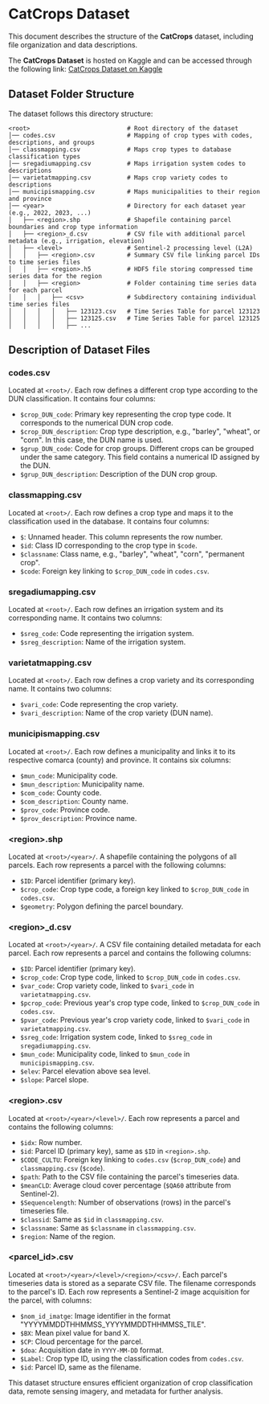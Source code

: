 # CatCrops Dataset
This document describes the structure of the **CatCrops** dataset, including file organization and data descriptions.

The **CatCrops Dataset** is hosted on Kaggle and can be accessed through the following link: [CatCrops Dataset on Kaggle](https://www.kaggle.com/datasets/irtaremotesensing/catcrops-dataset)

## Dataset Folder Structure

The dataset follows this directory structure:

```tree
<root>                           # Root directory of the dataset
│── codes.csv                    # Mapping of crop types with codes, descriptions, and groups
│── classmapping.csv             # Maps crop types to database classification types
│── sregadiumapping.csv          # Maps irrigation system codes to descriptions
│── varietatmapping.csv          # Maps crop variety codes to descriptions
│── municipismapping.csv         # Maps municipalities to their region and province
│── <year>                       # Directory for each dataset year (e.g., 2022, 2023, ...)
│   ├── <region>.shp             # Shapefile containing parcel boundaries and crop type information
│   ├── <region>_d.csv           # CSV file with additional parcel metadata (e.g., irrigation, elevation)
│   ├── <level>                  # Sentinel-2 processing level (L2A)
│   │   ├── <region>.csv         # Summary CSV file linking parcel IDs to time series files
│   │   ├── <region>.h5          # HDF5 file storing compressed time series data for the region
│   │   ├── <region>             # Folder containing time series data for each parcel
│   │   │   ├── <csv>            # Subdirectory containing individual time series files
│   │   │   │   ├── 123123.csv   # Time Series Table for parcel 123123
│   │   │   │   ├── 123125.csv   # Time Series Table for parcel 123125
│   │   │   │   ├── ...
```

## Description of Dataset Files

### **codes.csv**
Located at `<root>/`.
Each row defines a different crop type according to the DUN classification. It contains four columns:
- `$crop_DUN_code`: Primary key representing the crop type code. It corresponds to the numerical DUN crop code.
- `$crop_DUN_description`: Crop type description, e.g., "barley", "wheat", or "corn". In this case, the DUN name is used.
- `$grup_DUN_code`: Code for crop groups. Different crops can be grouped under the same category. This field contains a numerical ID assigned by the DUN.
- `$grup_DUN_description`: Description of the DUN crop group.

### **classmapping.csv**
Located at `<root>/`.
Each row defines a crop type and maps it to the classification used in the database. It contains four columns:
- `$`: Unnamed header. This column represents the row number.
- `$id`: Class ID corresponding to the crop type in `$code`.
- `$classname`: Class name, e.g., "barley", "wheat", "corn", "permanent crop".
- `$code`: Foreign key linking to `$crop_DUN_code` in `codes.csv`.

### **sregadiumapping.csv**
Located at `<root>/`.
Each row defines an irrigation system and its corresponding name. It contains two columns:
- `$sreg_code`: Code representing the irrigation system.
- `$sreg_description`: Name of the irrigation system.

### **varietatmapping.csv**
Located at `<root>/`.
Each row defines a crop variety and its corresponding name. It contains two columns:
- `$vari_code`: Code representing the crop variety.
- `$vari_description`: Name of the crop variety (DUN name).

### **municipismapping.csv**
Located at `<root>/`.
Each row defines a municipality and links it to its respective comarca (county) and province. It contains six columns:
- `$mun_code`: Municipality code.
- `$mun_description`: Municipality name.
- `$com_code`: County code.
- `$com_description`: County name.
- `$prov_code`: Province code.
- `$prov_description`: Province name.

### **\<region>.shp**
Located at `<root>/<year>/`.
A shapefile containing the polygons of all parcels. Each row represents a parcel with the following columns:
- `$ID`: Parcel identifier (primary key).
- `$crop_code`: Crop type code, a foreign key linked to `$crop_DUN_code` in `codes.csv`.
- `$geometry`: Polygon defining the parcel boundary.

### **\<region>_d.csv**
Located at `<root>/<year>/`.
A CSV file containing detailed metadata for each parcel. Each row represents a parcel and contains the following columns:
- `$ID`: Parcel identifier (primary key).
- `$crop_code`: Crop type code, linked to `$crop_DUN_code` in `codes.csv`.
- `$var_code`: Crop variety code, linked to `$vari_code` in `varietatmapping.csv`.
- `$pcrop_code`: Previous year's crop type code, linked to `$crop_DUN_code` in `codes.csv`.
- `$pvar_code`: Previous year's crop variety code, linked to `$vari_code` in `varietatmapping.csv`.
- `$sreg_code`: Irrigation system code, linked to `$sreg_code` in `sregadiumapping.csv`.
- `$mun_code`: Municipality code, linked to `$mun_code` in `municipismapping.csv`.
- `$elev`: Parcel elevation above sea level.
- `$slope`: Parcel slope.

### **\<region>.csv**
Located at `<root>/<year>/<level>/`.
Each row represents a parcel and contains the following columns:
- `$idx`: Row number.
- `$id`: Parcel ID (primary key), same as `$ID` in `<region>.shp`.
- `$CODE_CULTU`: Foreign key linking to `codes.csv` (`$crop_DUN_code`) and `classmapping.csv` (`$code`).
- `$path`: Path to the CSV file containing the parcel's timeseries data.
- `$meanCLD`: Average cloud cover percentage (`$QA60` attribute from Sentinel-2).
- `$Sequencelength`: Number of observations (rows) in the parcel's timeseries file.
- `$classid`: Same as `$id` in `classmapping.csv`.
- `$classname`: Same as `$classname` in `classmapping.csv`.
- `$region`: Name of the region.

### **\<parcel_id>.csv**
Located at `<root>/<year>/<level>/<region>/<csv>/`.
Each parcel's timeseries data is stored as a separate CSV file. The filename corresponds to the parcel's ID. Each row represents a Sentinel-2 image acquisition for the parcel, with columns:
- `$nom_id_imatge`: Image identifier in the format "YYYYMMDDTHHMMSS_YYYYMMDDTHHMMSS_TILE".
- `$BX`: Mean pixel value for band X.
- `$CP`: Cloud percentage for the parcel.
- `$doa`: Acquisition date in `YYYY-MM-DD` format.
- `$Label`: Crop type ID, using the classification codes from `codes.csv`.
- `$id`: Parcel ID, same as the filename.

This dataset structure ensures efficient organization of crop classification data, remote sensing imagery, and metadata for further analysis.
